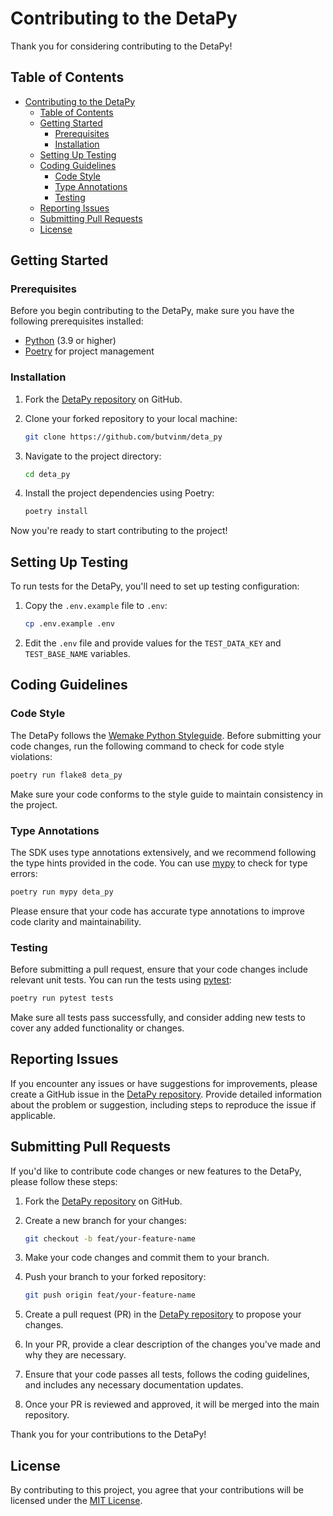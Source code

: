 # Contributing to the DetaPy

Thank you for considering contributing to the DetaPy!

## Table of Contents

- [Contributing to the DetaPy](#contributing-to-the-detapy)
  - [Table of Contents](#table-of-contents)
  - [Getting Started](#getting-started)
    - [Prerequisites](#prerequisites)
    - [Installation](#installation)
  - [Setting Up Testing](#setting-up-testing)
  - [Coding Guidelines](#coding-guidelines)
    - [Code Style](#code-style)
    - [Type Annotations](#type-annotations)
    - [Testing](#testing)
  - [Reporting Issues](#reporting-issues)
  - [Submitting Pull Requests](#submitting-pull-requests)
  - [License](#license)

## Getting Started

### Prerequisites

Before you begin contributing to the DetaPy, make sure you have the following prerequisites installed:

- [Python](https://www.python.org/downloads/) (3.9 or higher)
- [Poetry](https://python-poetry.org/docs/#installation) for project management

### Installation

1. Fork the [DetaPy repository](https://github.com/butvinm/deta_py) on GitHub.
2. Clone your forked repository to your local machine:

   ```bash
   git clone https://github.com/butvinm/deta_py
   ```

3. Navigate to the project directory:

   ```bash
   cd deta_py
   ```

4. Install the project dependencies using Poetry:

   ```bash
   poetry install
   ```

Now you're ready to start contributing to the project!

## Setting Up Testing

To run tests for the DetaPy, you'll need to set up testing configuration:

1. Copy the `.env.example` file to `.env`:

   ```bash
   cp .env.example .env
   ```

2. Edit the `.env` file and provide values for the `TEST_DATA_KEY` and `TEST_BASE_NAME` variables.

## Coding Guidelines

### Code Style

The DetaPy follows the [Wemake Python Styleguide](https://wemake-python-stylegui.de/en/latest/). Before submitting your code changes, run the following command to check for code style violations:

```bash
poetry run flake8 deta_py
```

Make sure your code conforms to the style guide to maintain consistency in the project.

### Type Annotations

The SDK uses type annotations extensively, and we recommend following the type hints provided in the code. You can use [mypy](http://mypy-lang.org/) to check for type errors:

```bash
poetry run mypy deta_py
```

Please ensure that your code has accurate type annotations to improve code clarity and maintainability.

### Testing

Before submitting a pull request, ensure that your code changes include relevant unit tests. You can run the tests using [pytest](https://docs.pytest.org/en/latest/):

```bash
poetry run pytest tests
```

Make sure all tests pass successfully, and consider adding new tests to cover any added functionality or changes.

## Reporting Issues

If you encounter any issues or have suggestions for improvements, please create a GitHub issue in the [DetaPy repository](https://github.com/butvinm/deta_py/issues). Provide detailed information about the problem or suggestion, including steps to reproduce the issue if applicable.

## Submitting Pull Requests

If you'd like to contribute code changes or new features to the DetaPy, please follow these steps:

1. Fork the [DetaPy repository](https://github.com/butvinm/deta_py) on GitHub.

2. Create a new branch for your changes:

   ```bash
   git checkout -b feat/your-feature-name
   ```

3. Make your code changes and commit them to your branch.

4. Push your branch to your forked repository:

   ```bash
   git push origin feat/your-feature-name
   ```

5. Create a pull request (PR) in the [DetaPy repository](https://github.com/butvinm/deta_py) to propose your changes.

6. In your PR, provide a clear description of the changes you've made and why they are necessary.

7. Ensure that your code passes all tests, follows the coding guidelines, and includes any necessary documentation updates.

8. Once your PR is reviewed and approved, it will be merged into the main repository.

Thank you for your contributions to the DetaPy!

## License

By contributing to this project, you agree that your contributions will be licensed under the [MIT License](https://github.com/butvinm/deta_py/blob/master/LICENSE).
